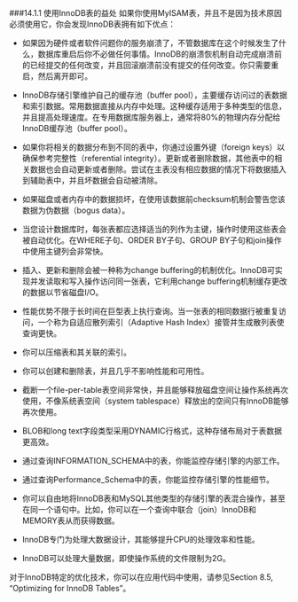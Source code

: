 ###14.1.1 使用InnoDB表的益处
如果你使用MyISAM表，并且不是因为技术原因必须使用它，你会发现InnoDB表拥有如下优点：

- 如果因为硬件或者软件问题你的服务崩溃了，不管数据库在这个时候发生了什么，数据库重启后你不必做任何事情。InnoDB的崩溃恢机制自动完成崩溃前的已经提交的任何改变，并且回滚崩溃前没有提交的任何改变。你只需要重启，然后离开即可。

- InnoDB存储引擎维护自己的缓存池（buffer pool），主要缓存访问过的表数据和索引数据。常用数据直接从内存中处理。这种缓存适用于多种类型的信息，并且提高处理速度。在专用数据库服务器上，通常将80%的物理内存分配给InnoDB缓存池（buffer pool）。
- 如果你将相关的数据分布到不同的表中，你通过设置外键（foreign keys）以确保参考完整性（referential integrity）。更新或者删除数据，其他表中的相关数据也会自动更新或者删除。尝试在主表没有相应数据的情况下将数据插入到辅助表中，并且坏数据会自动被清除。
- 如果磁盘或者内存中的数据损坏，在使用该数据前checksum机制会警告您该数据为伪数据（bogus data）。
- 当您设计数据库时，每张表都应选择适当的列作为主键，操作时使用这些表会被自动优化。在WHERE子句、ORDER BY子句、GROUP BY子句和join操作中使用主键列会非常快。
- 插入、更新和删除会被一种称为change buffering的机制优化。InnoDB可实现并发读取和写入操作访问同一张表，它利用change buffering机制缓存更改的数据以节省磁盘I/O。
- 性能优势不限于长时间在巨型表上执行查询。当一张表的相同数据行被重复访问，一个称为自适应散列索引（Adaptive Hash Index）接管并生成散列表使查询更快。
- 你可以压缩表和其关联的索引。
- 你可以创建和删除表，并且几乎不影响性能和可用性。
- 截断一个file-per-table表空间非常快，并且能够释放磁盘空间让操作系统再次使用，不像系统表空间（system tablespace）释放出的空间只有InnoDB能够再次使用。
- BLOB和long text字段类型采用DYNAMIC行格式，这种存储布局对于表数据更高效。
- 通过查询INFORMATION_SCHEMA中的表，你能监控存储引擎的内部工作。
- 通过查询Performance_Schema中的表，你能监控存储引擎的性能细节。
- 你可以自由地将InnoDB表和MySQL其他类型的存储引擎的表混合操作，甚至在同一个语句中。比如，你可以在一个查询中联合（join）InnoDB和MEMORY表从而获得数据。
- InnoDB专门为处理大数据设计，其能够提升CPU的处理效率和性能。
- InnoDB可以处理大量数据，即使操作系统的文件限制为2G。

对于InnoDB特定的优化技术，你可以在应用代码中使用，请参见Section 8.5,
“Optimizing for InnoDB Tables”。



